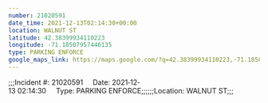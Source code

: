 ```yaml
---
number: 21020591
date_time: 2021-12-13T02:14:30+00:00
location: WALNUT ST
latitude: 42.38399934110223
longitude: -71.18507957446135
type: PARKING ENFORCE
google_maps_link: https://maps.google.com/?q=42.38399934110223,-71.18507957446135
---
```


;;;Incident #: 21020591     Date: 2021‐12‐13 02:14:30     Type: PARKING ENFORCE;;;;;;Location: WALNUT ST;;;
